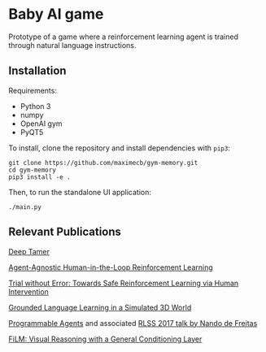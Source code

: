 # Baby AI game

Prototype of a game where a reinforcement learning agent is trained through natural language instructions.

Installation
------------

Requirements:
- Python 3
- numpy
- OpenAI gym
- PyQT5

To install, clone the repository and install dependencies with `pip3`:

```python3
git clone https://github.com/maximecb/gym-memory.git
cd gym-memory
pip3 install -e .
```

Then, to run the standalone UI application:

```python3
./main.py
```

Relevant Publications
---------------------

[Deep Tamer](https://arxiv.org/abs/1709.10163)

[Agent-Agnostic Human-in-the-Loop Reinforcement Learning](https://arxiv.org/abs/1701.04079)

[Trial without Error: Towards Safe Reinforcement Learning via Human Intervention](https://arxiv.org/abs/1707.05173)

[Grounded Language Learning in a Simulated 3D World](https://arxiv.org/abs/1706.06551)

[Programmable Agents](https://arxiv.org/abs/1706.06383) and associated [RLSS 2017 talk by Nando de Freitas](http://videolectures.net/deeplearning2017_de_freitas_deep_control/)

[FiLM: Visual Reasoning with a General Conditioning Layer](https://sites.google.com/view/deep-rl-bootcamp/lectures)
